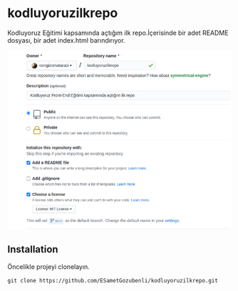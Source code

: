 # kodluyoruzilkrepo
Kodluyoruz Eğitimi kapsamında açtığım ilk repo.İçerisinde bir adet README dosyası, bir adet index.html barındırıyor.

![Lorem Picsum Gorsel](https://raw.githubusercontent.com/Kodluyoruz/taskforce/main/git/odev1/figures/github.png)


## Installation
Öncelikle projeyi clonelayın.
```
git clone https://github.com/ESametGozubenli/kodluyoruzilkrepo.git
```
